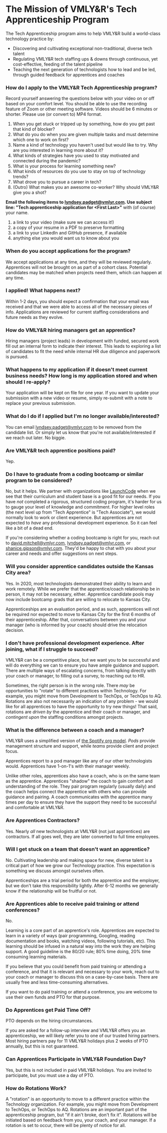 # The Mission of VMLY&R's Tech Apprenticeship Program
The Tech Apprenticeship program aims to help VMLY&R build a world-class technology practice by:

- Discovering and cultivating exceptional non-traditional, diverse tech talent
- Regulating VMLY&R tech staffing ups & downs through continuous, yet cost-effective, feeding of the talent pipeline
- Teaching the next generation of technologists how to lead and be led, through guided feedback for apprentices and coaches

### How do I apply to the VMLY&R Tech Apprenticeship program?
Record yourself answering the questions below with your video on or off based on your comfort level.  You should be able to use the recording feature of Zoom or other meeting software.  Videos should be 6 minutes or shorter.  Please use (or convert to) MP4 format.

1. When you get stuck or tripped up by something, how do you get past that kind of blocker?
1. What do you do when you are given multiple tasks and must determine which one to work on first?
1. Name a kind of technology you haven't used but would like to try. Why are you interested in learning more about it?
1. What kinds of strategies have you used to stay motivated and connected during the pandemic?
1. What is your process for learning something new?
1. What kinds of resources do you use to stay on top of technology trends?
1. What drove you to pursue a career in tech?
1. (Outro) What makes you an awesome co-worker?  Why should VMLY&R give you a shot?

**Email the following items to [lyndsey.padget@vmlyr.com](mailto:lyndsey.padget@vmlyr.com).  Use subject line: "Tech apprenticeship application for \<First Last\>"** with (of course) your name.

1. a link to your video (make sure we can access it!)
1. a copy of your resume in a PDF to preserve formatting
1. a link to your LinkedIn and GitHub presence, if available
1. anything else you would want us to know about you

### When do you accept applications for the program?
We accept applications at any time, and they will be reviewed regularly.  Apprentices will not be brought on as part of a cohort class.  Potential candidates may be matched when projects need them, which can happen at any time.

### I applied!  What happens next?
Within 1-2 days, you should expect a confirmation that your email was received and that we were able to access all of the necessary pieces of info.  Applications are reviewed for current staffing considerations and future needs as they evolve.

### How do VMLY&R hiring managers get an apprentice?
Hiring managers (project leads) in development with funded, secured work fill out an internal form to indicate their interest.  This leads to exploring a list of candidates to fit the need while internal HR due diligence and paperwork is pursued.

### What happens to my application if it doesn't meet current business needs?  How long is my application stored and when should I re-apply?
Your application will be kept on file for one year.  If you want to update your submission with a new video or resume, simply re-submit with a note to replace your previous submission.  

### What do I do if I applied but I'm no longer available/interested?
You can email [lyndsey.padget@vmlyr.com](mailto:lyndsey.padget@vmlyr.com) to be removed from the candidate list.  Or simply let us know that you're not available/interested if we reach out later.  No biggie.

### Are VMLY&R tech apprentice positions paid?
Yep.

### Do I have to graduate from a coding bootcamp or similar program to be considered?
No, but it helps.  We partner with organizations like [LaunchCode](https://www.launchcode.org) when we see that their curriculum and student base is a good fit for our needs.  If you have _not_ completed a rigorous, structured coding program, it's harder for us to gauge your level of knowledge and commitment.  For higher level roles (the next level up from "Tech Apprentice" is "Tech Associate"), we would normally look to work or client experience.  But apprentices are not expected to _have_ any professional development experience.  So it can feel like a bit of a dead end.

If you're considering whether a coding bootcamp is right for you, reach out to [david.mitchell@vmlyr.com](mailto:david.mitchell@vmlyr.com), [lyndsey.padget@vmlyr.com](mailto:lyndsey.padget@vmlyr.com), or [shanice.gipson@vmlyr.com](mailto:shanice.gipson@vmlyr.com).  They'd be happy to chat with you about your career and needs and offer suggestions on next steps.

### Will you consider apprentice candidates outside the Kansas City area?
Yes.  In 2020, most technologists demonstrated their ability to learn and work remotely.  While we prefer that the apprentice/coach relationship be in person, it may not be necessary, either.  Apprentice candidate pools may now include bootcamp grads that are willing to relocate to Kansas City.

Apprenticeships are an evaluation period, and as such, apprentices will not be required nor expected to move to Kansas City for the first 6 months of their apprenticeship.  After that, conversations between you and your manager (who is informed by your coach) should drive the relocation decision.

### I don't have professional development experience.  After joining, what if I struggle to succeed?
VMLY&R can be a competitive place, but we want you to be successful and will do everything we can to ensure you have ample guidance and support.  There are multiple ways of escalating concerns, from talking directly with your coach or manager, to filling out a survey, to reaching out to HR.

Sometimes, the right person is in the wrong role.  There _may_ be opportunities to "rotate" to different practices within Technology.  For example, you might move from Development to TechOps, or TechOps to AQ.  Rotations are also not necessarily an indication of any problem - we would like for all apprentices to have the opportunity to try new things!  That said, rotations are _driven by_ the apprentice and their coach or manager, and _contingent upon_ the staffing conditions amongst projects.

### What is the difference between a coach and a manager?
VMLY&R uses a simplified version of [the Spotify org model](https://www.atlassian.com/agile/agile-at-scale/spotify).  _Pods_ provide management structure and support, while _teams_ provide client and project focus.

Apprentices report to a pod manager like any of our other technologists would.  Apprentices have 1-on-1's with their manager weekly.

Unlike other roles, apprentices also have a coach, who is on the same team as the apprentice.  Apprentices "shadow" the coach to gain comfort and understanding of the role.  They pair program regularly (usually daily) and the coach helps connect the apprentice with others who can provide guidance and pairing.  A coach communicates with the apprentice many times per day to ensure they have the support they need to be successful and comfortable at VMLY&R.

### Are Apprentices Contractors?
Yes.  Nearly _all_ new technologists at VMLY&R (not just apprentices) are contractors.  If all goes well, they are later converted to full time employees.

### Will I get stuck on a team that doesn't want an apprentice?
No.  Cultivating leadership and making space for new, diverse talent is a critical part of how we grow our Technology practice.  This expectation is something we discuss amongst ourselves often.

Apprenticeships are a trial period for both the apprentice and the employer, but we don't take this responsibility lightly.  After 6-12 months we generally know if the relationship will be fruitful or not.

### Are Apprentices able to receive paid training or attend conferences?
No.

Learning is a core part of an apprentice's role.  Apprentices are expected to learn in a variety of ways (pair programming, Googling, reading documentation and books, watching videos, following tutorials, etc).  This learning should be infused in a natural way into the work they are helping support.  A good guideline is the 80/20 rule; 80% time doing, 20% time consuming learning materials.

If you believe that you could benefit from paid training or attending a conference, and that it is relevant and necessary to your work, reach out to your coach or manager to discuss this on a case-by-case basis.  There are usually free and less time-consuming alternatives.

If you want to do paid training or attend a conference, you are welcome to use their own funds and PTO for that purpose.

### Do Apprentices get Paid Time Off?
PTO depends on the hiring circumstances.

If you are asked for a follow-up interview and VMLY&R offers you an apprenticeship, we will likely refer you to one of our trusted hiring partners.  Most hiring partners pay for 11 VMLY&R holidays plus 2 weeks of PTO annually, but this is not guaranteed.

### Can Apprentices Participate in VMLY&R Foundation Day?
Yes, but this is not included in paid VMLY&R holidays.  You are invited to participate, but you must use a day of PTO.

### How do Rotations Work?
A "rotation" is an opportunity to move to a different practice within the Technology organization.  For example, you might move from Development to TechOps, or TechOps to AQ.  Rotations are an important part of the apprenticeship program, but "if it ain't broke, don't fix it".  Rotations will be initiated based on feedback from you, your coach, and your manager.  If a rotation is set to occur, there will be plenty of notice for all.

